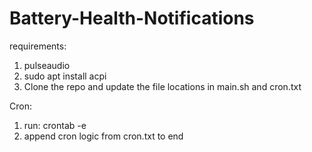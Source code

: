 # Battery-Health-Notifications
requirements:
1. pulseaudio
2. sudo apt install acpi
3. Clone the repo and update the file locations in main.sh and cron.txt

Cron:
1. run: crontab -e
2. append cron logic from cron.txt to end
